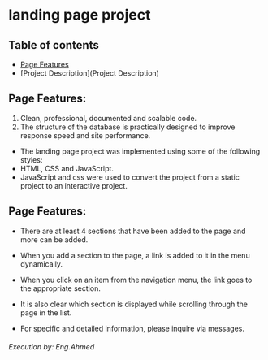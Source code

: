# landing page project

## Table of contents

* [Page Features](#instructions)
* [Project Description](Project Description)

## Page Features:

1. Clean, professional, documented and scalable code.
2. The structure of the database is practically designed to improve response speed and site performance.

- The landing page project was implemented using some of the following styles:
-  HTML, CSS and JavaScript.
- JavaScript and css were used to convert the project from a static project to an interactive project.



## Page Features:
- There are at least 4 sections that have been added to the page and more can be added.
- When you add a section to the page, a link is added to it in the menu dynamically.
- When you click on an item from the navigation menu, the link goes to the appropriate section.
- It is also clear which section is displayed while scrolling through the page in the list.

- For specific and detailed information, please inquire via messages.

###### Execution by: Eng.Ahmed
